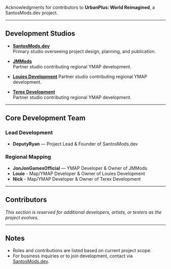 Acknowledgments for contributors to **UrbanPlus: World Reimagined**, a SantosMods.dev project.

---

## Development Studios
- **[SantosMods.dev](https://santosmods.dev)**  
  Primary studio overseeing project design, planning, and publication.

- **[JMMods](https://links.santosmods.dev/jmmods)**  
  Partner studio contributing regional YMAP development.

- **[Louies Development](https://links.santosmods.dev/louies-development)**
  Partner studio contributing regional YMAP development.

- **[Terex Development](https://links.santosmods.dev/terex-development)**  
  Partner studio contributing regional YMAP development.

---

## Core Development Team
### Lead Development
- **DeputyRyan** — Project Lead & Founder of SantosMods.dev

### Regional Mapping
- **JonJonGamesOfficial** — YMAP Developer & Owner of JMMods
- **Louie** - Map/YMAP Developer & Owner of Louies Development
- **Nick** - Map/YMAP Developer & Owner of Terex Development
---

## Contributors
*This section is reserved for additional developers, artists, or testers as the project evolves.*

---

## Notes
- Roles and contributions are listed based on current project scope.
- For business inquiries or to join development, contact via [SantosMods.dev](https://santosmods.dev).
